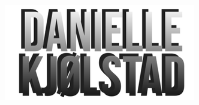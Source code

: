 ![Wifey of Ventura Himself](https://github.com/danikjolstad/danikjolstad/blob/main/graphics/dani.kjolstad.logo.png?raw=true)
